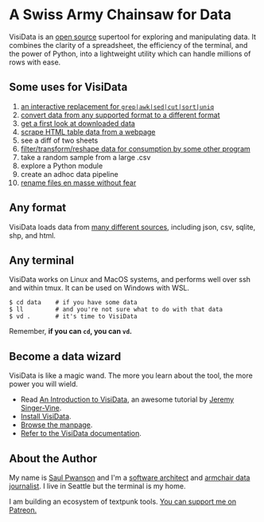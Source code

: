 # A Swiss Army Chainsaw for Data

VisiData is an [open source](https://github.com/saulpw/visidata) supertool for exploring and manipulating data.
It combines the clarity of a spreadsheet, the efficiency of the terminal, and the power of Python, into a lightweight utility which can handle millions of rows with ease.

## Some uses for VisiData

1. [an interactive replacement for `grep|awk|sed|cut|sort|uniq`](/docs/rows)
2. [convert data from any supported format to a different format](/docs/loading#convert)
3. [get a first look at downloaded data](/docs/navigate)
4. [scrape HTML table data from a webpage](https://youtu.be/0iJ9F4uTkz8?t=28)
5. see a diff of two sheets
6. [filter/transform/reshape data for consumption by some other program](https://jsvine.github.io/intro-to-visidata/basics/understanding-rows/)
7. take a random sample from a large .csv
8. explore a Python module
9. create an adhoc data pipeline
10. [rename files en masse without fear](https://www.youtube.com/watch?v=l2Bpmm0yAGw)

## Any format

VisiData loads data from [many different sources](/man#loaders), including json, csv, sqlite, shp, and html.

## Any terminal

VisiData works on Linux and MacOS systems, and performs well over ssh and within tmux.  It can be used on Windows with WSL.

    $ cd data    # if you have some data
    $ ll         # and you're not sure what to do with that data
    $ vd .       # it's time to VisiData

Remember, **if you can `cd`, you can `vd`.**

## Become a data wizard

VisiData is like a magic wand.  The more you learn about the tool, the more power you will wield.

* Read [An Introduction to VisiData](https://jsvine.github.io/intro-to-visidata/index.html), an awesome tutorial by [Jeremy Singer-Vine](https://www.jsvine.com/).
* [Install VisiData](/install).
* [Browse the manpage](/man).
* [Refer to the VisiData documentation](/docs).

## About the Author

My name is [Saul Pwanson](http://saul.pw) and I'm a [software architect](https://cionic.com/) and [armchair data journalist](https://fivethirtyeight.com/features/a-plagiarism-scandal-is-unfolding-in-the-crossword-world/).  I live in Seattle but the terminal is my home.

I am building an ecosystem of textpunk tools.  [You can support me on Patreon.](https://www.patreon.com/saulpw)
